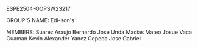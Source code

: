 ESPE2504-OOPSW23217

GROUP'S NAME: Edi-son's

MEMBERS:
Suarez Araujo Bernardo Jose
Unda Macias Mateo Josue
Vaca Guaman Kevin Alexander
Yanez Cepeda Jose Gabriel